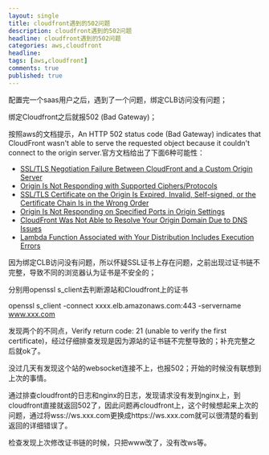```yaml
---
layout: single
title: cloudfront遇到的502问题
description: cloudfront遇到的502问题
headline: cloudfront遇到的502问题
categories: aws,cloudfront
headline:
tags: [aws,cloudfront]
comments: true
published: true
---
```



配置完一个saas用户之后，遇到了一个问题，绑定CLB访问没有问题；

绑定Cloudfront之后就报502 (Bad Gateway)；

按照aws的文档提示，An HTTP 502 status code (Bad Gateway) indicates that CloudFront wasn't able to serve the requested object because it couldn't connect to the origin server.官方文档给出了下面6种可能性：

- [SSL/TLS Negotiation Failure Between CloudFront and a Custom Origin Server](https://docs.aws.amazon.com/AmazonCloudFront/latest/DeveloperGuide/http-502-bad-gateway.html#ssl-negotitation-failure)
- [Origin Is Not Responding with Supported Ciphers/Protocols](https://docs.aws.amazon.com/AmazonCloudFront/latest/DeveloperGuide/http-502-bad-gateway.html#origin-not-responding-with-supported-ciphers-protocols)
- [SSL/TLS Certificate on the Origin Is Expired, Invalid, Self-signed, or the Certificate Chain Is in the Wrong Order](https://docs.aws.amazon.com/AmazonCloudFront/latest/DeveloperGuide/http-502-bad-gateway.html#ssl-certificate-expired)
- [Origin Is Not Responding on Specified Ports in Origin Settings](https://docs.aws.amazon.com/AmazonCloudFront/latest/DeveloperGuide/http-502-bad-gateway.html#origin-not-responding-on-specified-ports)
- [CloudFront Was Not Able to Resolve Your Origin Domain Due to DNS Issues](https://docs.aws.amazon.com/AmazonCloudFront/latest/DeveloperGuide/http-502-bad-gateway.html#http-502-service-unavailable-origin-domain-dns-issues)
- [Lambda Function Associated with Your Distribution Includes Execution Errors](https://docs.aws.amazon.com/AmazonCloudFront/latest/DeveloperGuide/http-502-bad-gateway.html#http-502-bad-gateway-lambda-function-invalid)

因为绑定CLB访问没有问题，所以怀疑SSL证书上存在问题，之前出现过证书链不完整，导致不同的浏览器认为证书是不安全的；

分别用openssl s_client去判断源站和Cloudfront上的证书

openssl s_client -connect xxxx.elb.amazonaws.com:443 -servername www.xxx.com

发现两个的不同点，Verify return code: 21 (unable to verify the first certificate)，经过仔细排查发现是因为源站的证书链不完整导致的；补充完整之后就ok了。



没过几天有发现这个站的websocket连接不上，也报502；开始的时候没有联想到上次的事情。

通过排查cloudfront的日志和nginx的日志，发现请求没有发到nginx上，到cloudfront直接就返回502了，因此问题再cloudfront上，这个时候想起来上次的问题，通过将wss://ws.xxx.com更换成https://ws.xxx.com就可以很清楚的看到返回的详细错误了。

检查发现上次修改证书链的时候，只把www改了，没有改ws等。

